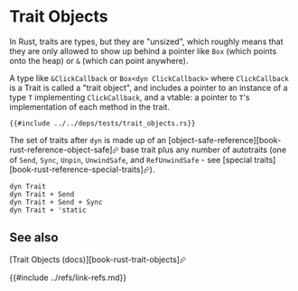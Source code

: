 # Trait Objects

In Rust, traits are types, but they are "unsized", which roughly means that they are only allowed to show up behind a pointer like `Box` (which points onto the heap) or `&` (which can point anywhere).

A type like `&ClickCallback` or `Box<dyn ClickCallback>` where `ClickCallback` is a Trait is called a "trait object", and includes a pointer to an instance of a type `T` implementing `ClickCallback`, and a vtable: a pointer to `T`'s implementation of each method in the trait.

```rust,editable
{{#include ../../deps/tests/trait_objects.rs}}
```

The set of traits after `dyn` is made up of an [object-safe-reference][book-rust-reference-object-safe]⮳ base trait plus any number of autotraits (one of `Send`, `Sync`, `Unpin`, `UnwindSafe`, and `RefUnwindSafe` - see [special traits][book-rust-reference-special-traits]⮳).

```rust,editable,ignore
dyn Trait
dyn Trait + Send
dyn Trait + Send + Sync
dyn Trait + 'static
```

## See also

[Trait Objects (docs)][book-rust-trait-objects]⮳

{{#include ../refs/link-refs.md}}
